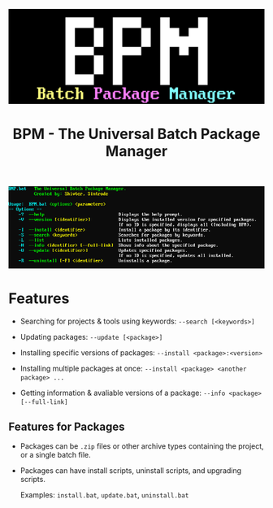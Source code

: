 ![BPM logo](https://github.com/Shivter14/BPM/blob/main/BPM.png?raw=true)
<div align="center">

# BPM - The Universal Batch Package Manager  
<br></br>
![BPM --help](https://github.com/Shivter14/BPM/blob/main/BPM-help.png?raw=true)
</div>

# Features

- Searching for projects & tools using keywords: `--search [<keywords>]`

- Updating packages: `--update [<package>]`

- Installing specific versions of packages: `--install <package>:<version>`

- Installing multiple packages at once: `--install <package> <another package> ...`

- Getting information & avaliable versions of a package: `--info <package> [--full-link]`

## Features for Packages

- Packages can be `.zip` files or other archive types containing the project, or a single batch file.

- Packages can have install scripts, uninstall scripts, and upgrading scripts.
  
  Examples: `install.bat`, `update.bat`, `uninstall.bat`
